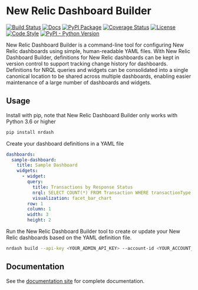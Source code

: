 # New Relic Dashboard Builder
[![Build Status](https://dev.azure.com/gregscottatkin/New%20Relic%20Dashboard%20Builder/_apis/build/status/gatkin.nrdashboards?branchName=master)](https://dev.azure.com/gregscottatkin/New%20Relic%20Dashboard%20Builder/_build/latest?definitionId=7&branchName=master)
[![Docs](https://img.shields.io/badge/docs-yes-blue)](https://gatkin.github.io/nrdashboards/)
[![PyPI Package](https://img.shields.io/pypi/v/nrdash)](https://pypi.org/project/nrdash/)
[![Coverage Status](https://coveralls.io/repos/github/gatkin/nrdashboards/badge.svg?branch=HEAD)](https://coveralls.io/github/gatkin/nrdashboards?branch=HEAD)
[![License](https://img.shields.io/github/license/gatkin/nrdashboards?color=blue)](https://github.com/gatkin/nrdashboards/blob/master/LICENSE)
[![Code Style](https://img.shields.io/badge/codestyle-black-black)](https://black.readthedocs.io/en/stable/)
[![PyPI - Python Version](https://img.shields.io/pypi/pyversions/nrdash)](https://pypi.org/project/nrdash/)

New Relic Dashboard Builder is a command-line tool for configuring New Relic dashboards using simple, human-readable YAML files. With New Relic Dashboard Builder, definitions for New Relic dashboards can be kept in version control to support tracking change history for dashboards. Definitions for NRQL queries and widgets can be consolidated into a single canonical location to be shared across multiple dashboards, enabling easier maintenance of a large number of dashboards and widgets.

## Usage

Install with pip, note that New Relic Dashboard Builder only works with Python 3.6 or higher

```sh
pip install nrdash
```

Create your dashboard definitions in a YAML file

```yaml
dashboards:
  sample-dashboard:
    title: Sample Dashboard
    widgets:
      - widget:
        query:
          title: Transactions by Response Status
          nrql: SELECT COUNT(*) FROM Transaction WHERE transactionType = 'Web' FACET response.status
          visualization: facet_bar_chart
        row: 1
        column: 1
        width: 3
        height: 2
```

Run the New Relic Dashboard Builder tool to create or update your New Relic dashboards based on the YAML definition file.

```sh
nrdash build --api-key <YOUR_ADMIN_API_KEY> --account-id <YOUR_ACCOUNT_ID> <DASHBOARD_DEFINITION_YAML_FILE>
```

## Documentation

See the [documentation site](https://gatkin.github.io/nrdashboards/) for complete documentation.